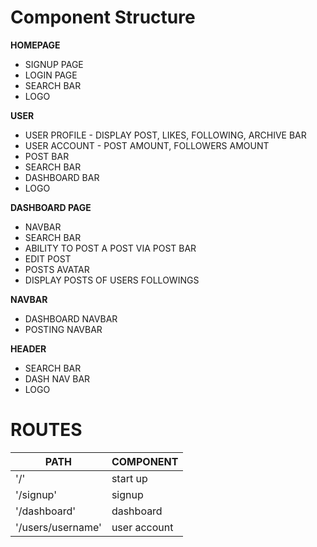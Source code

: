 # Component Structure

**HOMEPAGE**
* SIGNUP PAGE
* LOGIN PAGE
* SEARCH BAR
* LOGO

**USER**
* USER PROFILE - DISPLAY POST, LIKES, FOLLOWING, ARCHIVE BAR
* USER ACCOUNT - POST AMOUNT, FOLLOWERS AMOUNT
* POST BAR
* SEARCH BAR
* DASHBOARD BAR
* LOGO

**DASHBOARD PAGE**
* NAVBAR
* SEARCH BAR
* ABILITY TO POST A POST VIA POST BAR
* EDIT POST
* POSTS AVATAR
* DISPLAY POSTS OF USERS FOLLOWINGS

**NAVBAR**
* DASHBOARD NAVBAR
* POSTING NAVBAR

**HEADER**
* SEARCH BAR
* DASH NAV BAR
* LOGO


# ROUTES

| **PATH**         |  **COMPONENT**    |
|------------------|-------------------|
| '/'              | start up          |
| '/signup'        | signup            |
| '/dashboard'     | dashboard         |
| '/users/username'| user account      |
